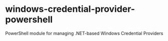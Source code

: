 # windows-credential-provider-powershell
PowerShell module for managing .NET-based Windows Credential Providers
